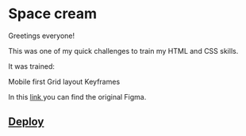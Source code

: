 <h1>Space cream</h1>

Greetings everyone!

This was one of my quick challenges to train my HTML and CSS skills. 

It was trained:

Mobile first
Grid layout
Keyframes

In this <a href="https://www.figma.com/file/pddZCuQIRLjk5dEHQ4L4YR/Stage-03---Grid-com-anima%C3%A7%C3%B5es/duplicate?node-id=0%3A1"> link </a> you can find the original Figma.

<a href=""><h2>Deploy</h2></a>
